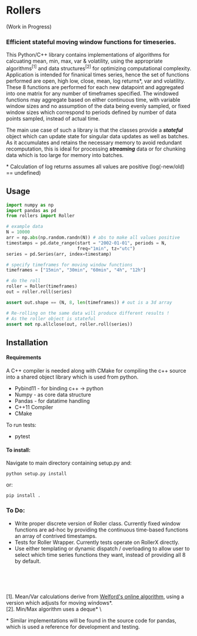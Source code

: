 # Rollers
(Work in Progress)
### Efficient stateful moving window functions for timeseries.
This Python/C++ library contains implementations of algorithms for calcuating mean, min, max, var & volatility, using the appropriate algorithms<sup>[1]</sup> and data structures<sup>[2]</sup> for optimizing computational complexity. 
Application is intended for finanical times series, hence the set of functions performed are open, high low, close, mean, log returns\*, var and volatility. 
These 8 functions are performed for each new datapoint and aggregated into one matrix for any number of timeframes specified. 
The windowed functions may aggregate based on either continuous time, with variable window sizes and no assumption of the data being evenly sampled, or fixed window sizes which correspond to periods defined by number of data points sampled, instead of actual time.
<br>

The main use case of such a library is that the classes provide a ***stateful*** object which can update state for singular data updates as well as batches. As it accumulates and retains the necessary memory to avoid redundant recomputation, this is ideal for processing ***streaming*** data
or for chunking data which is too large for memory into batches.  

\* Calculation of log returns assumes all values are positive (log(-new/old) == undefined) 
<br>
## Usage
```python
import numpy as np
import pandas as pd
from rollers import Roller

# example data
N = 10000
arr = np.abs(np.random.randn(N)) # abs to make all values positive
timestamps = pd.date_range(start = "2002-01-01", periods = N,
                           freq="1min", tz="utc")
series = pd.Series(arr, index=timestamp)

# specify timeframes for moving window functions
timeframes = ["15min", "30min", "60min", "4h", "12h"]

# do the roll
roller = Roller(timeframes)
out = roller.roll(series)

assert out.shape == (N, 8, len(timeframes)) # out is a 3d array

# Re-rolling on the same data will produce different results !
# As the roller object is stateful
assert not np.allclose(out, roller.roll(series))

```

## Installation
#### Requirements
A C++ compiler is needed along with CMake for compiling the c++ source into a shared object library which is used from python. 
* Pybind11 - for binding c++ -> python
* Numpy - as core data structure
* Pandas - for datatime handling
* C++11 Compiler
* CMake 

To run tests: 
* pytest

#### To install:  
Navigate to main directory containing setup.py and:  

    python setup.py install  
or:  

    pip install .  
    

### To Do:
* Write proper discrete version of Roller class. Currently fixed window functions are ad-hoc by providing the continuous time-based functions an array of contrived timestamps. 
* Tests for Roller Wrapper. Currently tests operate on RollerX directly.
* Use either templating or dynamic dispatch / overloading to allow user to select
which time series functions they want, instead of providing all 8 by default.

<br><br><br>

[1]. Mean/Var calculations derive from [Welford's online algorithm](
https://en.wikipedia.org/wiki/Algorithms_for_calculating_variance), using a version
which adjusts for moving windows\*.\
[2]. Min/Max algorithm uses a deque\* \


\* Similar implementations will be found in the source code for pandas, which is used a reference for development and testing.
